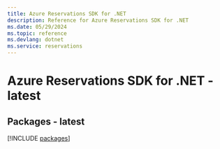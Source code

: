 ```yaml
---
title: Azure Reservations SDK for .NET
description: Reference for Azure Reservations SDK for .NET
ms.date: 05/29/2024
ms.topic: reference
ms.devlang: dotnet
ms.service: reservations
---
```

# Azure Reservations SDK for .NET - latest
## Packages - latest
[!INCLUDE [packages](reservations-index.md)]